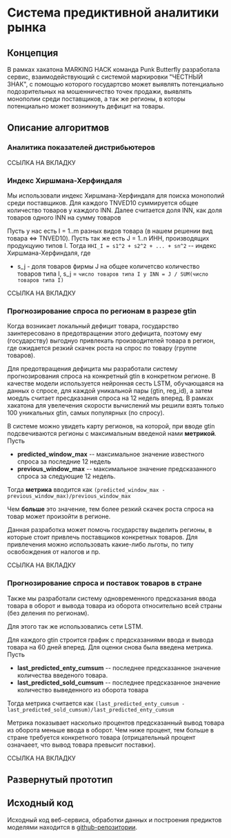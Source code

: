 # Система предиктивной аналитики рынка

## Концепция 
В рамках хакатона MARKING HACK команда Punk Butterfly разработала сервис, взаимодействующий с системой маркировки "ЧЕСТНЫЙ ЗНАК", с помощью которого государтсво может выявлять потенциально подозрительных на мошенничество точек продажи, выявлять монополии среди поставщиков, а так же регионы, в которы потенциально может возникнуть дефицит на товары.

## Описание алгоритмов 

### Аналитика показателей дистрибьютеров

ССЫЛКА НА ВКЛАДКУ

### Индекс Хиршмана-Херфиндаля
Мы использовали индекс Хиршмана-Херфиндаля для поиска монополий среди поставщиков. Для каждого TNVED10 суммируется общее количество товаров у каждого INN. Далее считается доля INN, как доля товаров одного INN на сумму товаров 

Пусть у нас есть I = 1..m разных видов товара (в нашем решении вид товара <=> TNVED10). Пусть так же есть J = 1..n ИНН, производящих продукцуию типов I. Тогда ```HHI_I = s1^2 + s2^2 + ... + sn^2``` -- индекс Хиршмана-Херфиндаля, где 
* s_j - доля товаров фирмы J на общее количетсво количество товаров типа I, s_j = ```число товаров типа I у INN = J / SUM(число товаров типа I)```


ССЫЛКА НА ВКЛАДКУ

### Прогнозирование спроса по регионам в разрезе gtin
Когда возникает локальный дефицит товара, государство заинтересовано в предотвращении этого дефицита, поэтому ему (государству) выгоднуо привлекать производителей товара в регион, где ожидается резкий скачек роста на спрос по товару (группе товаров). 

Для предотвращения дефицита мы разработали систему прогнозирования спроса на конкретный gtin в конкретном регионе. В качестве модели используется нейронная сесть LSTM, обучающаяся на данных о спросе, для каждой уникальной пары (gtin, reg_id), а затем моедль считает пресдказания спроса на 12 недель вперед. В рамках хакатона для увелечения скорости вычислений мы решили взять только 100 уникальных gtin, самых популярных (по спросу).

В системе можно увидеть карту регионов, на которой, при вводе gtin подсвечиваются регионы с максимальным введеной нами **метрикой**. Пусть
* __predicted_window_max__ -- максимальное значение известного спроса за последние 12 недель
* __previous_window_max__ -- максимальное значение предсказанного спроса за следующие 12 недель.

Тогда **метрика** вводится как 
```(predicted_window_max - previous_window_max)/previous_window_max```

Чем **больше** это значение, тем более резкий скачек роста спроса на товар может произойти в регионе. 

Данная разработка может помочь государству выделить регионы, в которые стоит привлечь поставщиков конкретных товаров. Для привлечения можно использовать какие-либо льготы, по типу освобождения от налогов и пр.

ССЫЛКА НА ВКЛАДКУ

### Прогнозирование спроса и поставок товаров в стране
Также мы разработали систему одновременного предсказания ввода товара в оборот и вывода товара из оборота относительно всей страны (без деления по регионам).

Для этого так же использовались сети LSTM.

Для каждого gtin строится график с предсказаниями ввода и вывода товара на 60 дней вперед. Для оценки снова была введена метрика. Пусть 
* __last_predicted_enty_cumsum__ -- последнее предсказанное значение количества введеного товара.
* __last_predicted_sold_cumsum__ -- последнее предсказанное значение количество выведенного из оборота товара

Тогда мeтрика считается как ```(last_predicted_enty_cumsum - last_predicted_sold_cumsum)/last_predicted_enty_cumsum```

Метрика показывает насколько процентов предсказанный вывод товара из оборота меньше ввода в оборот. Чем ниже процент, тем больше в стране требуется конкретного товара (отрицательный процент означаеет, что вывод товара превысит поставки). 

ССЫЛКА НА ВКЛАДКУ

## Развернутый прототип 

## Исходный код
Исходный код веб-сервиса, обработки данных и построения предиктов моделями находится в [github-репозитории](https://github.com/PunkButterfly/Hackathon-MarkingHack).
